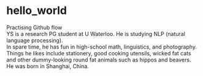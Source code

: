 # hello_world
Practising Github flow \
YS is a research PG student at U Waterloo. He is studying NLP (natural language processing). \
In spare time, he has fun in high-school math, linguistics, and photography. \
Things he likes include stationery, good cooking utensils, wicked fat cats and other dummy-looking round fat animals such as hippos and beavers.\
He was born in Shanghai, China.
